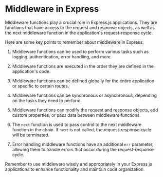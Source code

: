 # Middleware in Express

Middleware functions play a crucial role in Express.js applications. They are functions that have access to the request and response objects, as well as the next middleware function in the application's request-response cycle.

Here are some key points to remember about middleware in Express:

1. Middleware functions can be used to perform various tasks such as logging, authentication, error handling, and more.

2. Middleware functions are executed in the order they are defined in the application's code.

3. Middleware functions can be defined globally for the entire application or specific to certain routes.

4. Middleware functions can be synchronous or asynchronous, depending on the tasks they need to perform.

5. Middleware functions can modify the request and response objects, add custom properties, or pass data between middleware functions.

6. The `next` function is used to pass control to the next middleware function in the chain. If `next` is not called, the request-response cycle will be terminated.

7. Error handling middleware functions have an additional `err` parameter, allowing them to handle errors that occur during the request-response cycle.

Remember to use middleware wisely and appropriately in your Express.js applications to enhance functionality and maintain code organization.
